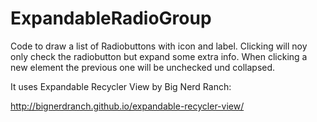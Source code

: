 # ExpandableRadioGroup

Code to draw a list of Radiobuttons with icon and label. Clicking will noy only check the radiobutton but expand some extra info. When clicking a new element the previous one will be unchecked und collapsed.

It uses Expandable Recycler View by Big Nerd Ranch:

http://bignerdranch.github.io/expandable-recycler-view/

